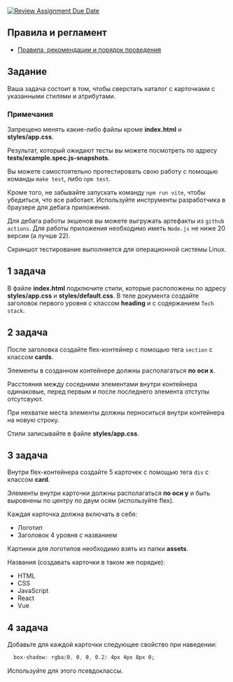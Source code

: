 [![Review Assignment Due Date](https://classroom.github.com/assets/deadline-readme-button-22041afd0340ce965d47ae6ef1cefeee28c7c493a6346c4f15d667ab976d596c.svg)](https://classroom.github.com/a/6WSz_x5B)
## Правила и регламент

- [Правила, рекомендации и порядок проведения](https://github.com/hexlet-college-students/exam-rules)

## Задание

Ваша задача состоит в том, чтобы сверстать каталог с карточками с указанными стилями и атрибутами.

### Примечания

Запрещено менять какие-либо файлы кроме **index.html** и **styles/app.css**.

Результат, который ожидают тесты вы можете посмотреть по адресу **tests/example.spec.js-snapshots**.

Вы можете самостоятельно протестировать свою работу с помощью команды `make test`, либо `npm test`.

Кроме того, не забывайте запускать команду `npm run vite`, чтобы убедиться, что все работает. Используйте инструменты разработчика в браузере для дебага приложения.

Для дебага работы экшенов вы можете выгружать артефакты из `github actions`. Для работы приложения необходимо иметь `Node.js` не ниже 20 версии (а лучше 22).

Скриншот тестирование выполняется для операционной системы Linux.

## 1 задача

В файле **index.html** подключите стили, которые расположены по адресу **styles/app.css** и **styles/default.css**. В теле документа создайте заголовок первого уровня с классом **heading** и с содержанием `Tech stack`.

## 2 задача

После заголовка создайте flex-контейнер c помощью тега `section` с классом **cards**.

Элементы в созданном контейнере должны располагаться **по оси x**.

Расстояния между соседними элементами внутри контейнера одинаковые, перед первым и после последнего элемента отступы отсутсвуют.

При нехватке места элементы должны перноситься внутри контейнера на новую строку.

Cтили записывайте в файле **styles/app.css**.

## 3 задача

Внутри flex-контейнера создайте 5 карточек с помощью тега `div` с классом **card**.

Элементы внутри карточки должны располагаться **по оси у** и быть выровнены по центру по двум осям (используйте flex).

Каждая карточка должна включать в себя:

* Логотип
* Заголовок 4 уровня с названием

Картинки для логотипов необходимо взять из папки **assets**.

Названия (создавать карточки в таком же порядке):

* HTML
* CSS
* JavaScript
* React
* Vue

## 4 задача

Добавьте для каждой карточки следующее свойство при наведении:

```css
  box-shadow: rgba(0, 0, 0, 0.2) 4px 4px 8px 0;
```

Используйте для этого псевдоклассы.
